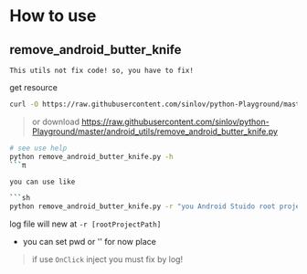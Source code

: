 # How to use


## remove_android_butter_knife

`This utils not fix code! so, you have to fix!`

get resource

```sh
curl -O https://raw.githubusercontent.com/sinlov/python-Playground/master/android_utils/remove_android_butter_knife.py
```

> or download https://raw.githubusercontent.com/sinlov/python-Playground/master/android_utils/remove_android_butter_knife.py

```sh
# see use help
python remove_android_butter_knife.py -h
```π

you can use like

```sh
python remove_android_butter_knife.py -r "you Android Stuido root project"
```

log file will new at `-r [rootProjectPath]`

- you can set pwd or '' for now place

> if use `OnClick` inject you must fix by log!
